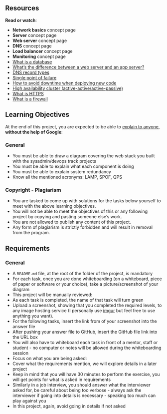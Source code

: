 <h2>Resources</h2>

<p><strong>Read or watch</strong>:</p>

<ul>
<li><strong>Network basics</strong> concept page</li>
<li><strong>Server</strong> concept page</li>
<li><strong>Web server</strong> concept page</li>
<li><strong>DNS</strong> concept page</li>
<li><strong>Load balancer</strong> concept page</li>
<li><strong>Monitoring</strong> concept page</li>
<li><a href="/rltoken/n3CdS3EA5l5psDDKbEhApA" title="What is a database" target="_blank">What is a database</a> </li>
<li><a href="/rltoken/0as4wDlFqyhLhf0f_gedcw" title="What's the difference between a web server and an app server?" target="_blank">What’s the difference between a web server and an app server?</a></li>
<li><a href="/rltoken/Pl3UoEfAO7K_jUKRLMmnAQ" title="DNS record types" target="_blank">DNS record types</a> </li>
<li><a href="/rltoken/uxpx2YhXs10TFLIDg78chA" title="Single point of failure" target="_blank">Single point of failure</a> </li>
<li><a href="/rltoken/4ansLu2gtHnoFrNThqyObA" title="How to avoid downtime when deploying new code" target="_blank">How to avoid downtime when deploying new code</a> </li>
<li><a href="/rltoken/TAJeVYy9U9iLaEDd6XkbRA" title="High availability cluster (active-active/active-passive)" target="_blank">High availability cluster (active-active/active-passive)</a> </li>
<li><a href="/rltoken/c0zs2MxrmxFLsCPOizxq6g" title="What is HTTPS" target="_blank">What is HTTPS</a> </li>
<li><a href="/rltoken/j6idMcUTyNEDj1oYDQFmUw" title="What is a firewall" target="_blank">What is a firewall</a> </li>
</ul>

<h2>Learning Objectives</h2>

<p>At the end of this project, you are expected to be able to <a href="/rltoken/FPJvEE-DRJDvmVTNWeFR8A" title="explain to anyone" target="_blank">explain to anyone</a>, <strong>without the help of Google</strong>:</p>

<h3>General</h3>

<ul>
<li>You must be able to draw a diagram covering the web stack you built with the sysadmin/devops track projects</li>
<li>You must be able to explain what each component is doing</li>
<li>You must be able to explain system redundancy</li>
<li>Know all the mentioned acronyms: LAMP, SPOF, QPS</li>
</ul>

<h3>Copyright - Plagiarism</h3>

<ul>
<li>You are tasked to come up with solutions for the tasks below yourself to meet with the above learning objectives.</li>
<li>You will not be able to meet the objectives of this or any following project by copying and pasting someone else’s work. </li>
<li>You are not allowed to publish any content of this project.</li>
<li>Any form of plagiarism is strictly forbidden and will result in removal from the program.</li>
</ul>

<h2>Requirements</h2>

<h3>General</h3>

<ul>
<li>A <code>README.md</code> file, at the root of the folder of the project, is mandatory</li>
<li>For each task, once you are done whiteboarding (on a whiteboard, piece of paper or software or your choice), take a picture/screenshot of your diagram</li>
<li>This project will be manually reviewed:</li>
<li>As each task is completed, the name of that task will turn green</li>
<li>Upload a screenshot, showing that you completed the required levels, to any image hosting service (I personally use <a href="/rltoken/m_O2HLsKrO1zg31LMcLOGQ" title="imgur" target="_blank">imgur</a> but feel free to use anything you want). </li>
<li>For the following tasks, insert the link from of your screenshot into the answer file </li>
<li>After pushing your answer file to GitHub, insert the GitHub file link into the URL box</li>
<li>You will also have to whiteboard each task in front of a mentor, staff or student - no computer or notes will be allowed during the whiteboarding session</li>
<li>Focus on what you are being asked: </li>
<li>Cover what the requirements mention, we will explore details in a later project</li>
<li>Keep in mind that you will have 30 minutes to perform the exercise, you will get points for what is asked in requirements</li>
<li>Similarly in a job interview, you should answer what the interviewer asked for, be careful about being too verbose - always ask the interviewer if going into details is necessary - speaking too much can play against you</li>
<li>In this project, again, avoid going in details if not asked</li>
</ul>

  </div>
